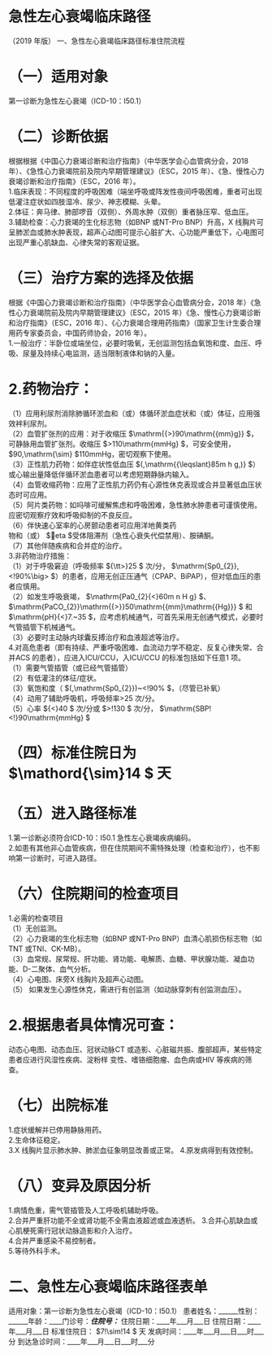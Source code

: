 # 急性左心衰竭临床路径  
（2019 年版） 一、急性左心衰竭临床路径标准住院流程  
# （一）适用对象  
第一诊断为急性左心衰竭（ICD-10：I50.1）  
# （二）诊断依据  
根据根据《中国心力衰竭诊断和治疗指南》（中华医学会心血管病分会，2018 年）、《急性心力衰竭院前及院内早期管理建议》（ESC，2015 年）、《急、慢性心力衰竭诊断和治疗指南》（ESC，2016 年）。  
1.临床表现：不同程度的呼吸困难（端坐呼吸或阵发性夜间呼吸困难，重者可出现低灌注症状如四肢湿冷、尿少、神志模糊、头晕。  
2.体征：奔马律、肺部啰音（双侧）、外周水肿（双侧）重者脉压窄、低血压。  
3.辅助检查：心力衰竭的生化标志物（如BNP 或NT-Pro BNP）升高，X 线胸片可呈肺淤血或肺水肿表现，超声心动图可提示心脏扩大、心功能严重低下，心电图可出现严重心肌缺血、心律失常的客观证据。  
# （三）治疗方案的选择及依据  
根据《中国心力衰竭诊断和治疗指南》（中华医学会心血管病分会，2018 年）《急性心力衰竭院前及院内早期管理建议》（ESC，2015 年）《急、慢性心力衰竭诊断和治疗指南》（ESC，2016 年）、《心力衰竭合理用药指南》（国家卫生计生委合理用药专家委员会，中国药师协会，2016 年）。  
1.一般治疗：半卧位或端坐位，必要时吸氧，无创监测包括血氧饱和度、血压、呼吸、尿量及持续心电监测，适当限制液体和钠的入量。  
# 2.药物治疗：  
（1）应用利尿剂消除肺循环淤血和（或）体循环淤血症状和（或）体征，应用强效袢利尿剂。  
（2）血管扩张剂的应用：对于收缩压 $\mathrm{{>}90\mathrm{{mm}g}} $，可静脉用血管扩张剂。收缩压 $>110\mathrm{mmHg} $，可安全使用， $90\,\mathrm{\sim} $110mmHg，密切观察下使用。  
（3）正性肌力药物：如伴症状性低血压 $(\,\mathrm{{\leqslant}85m h g\,)} $）或心输出量降低伴循环淤血患者可以考虑短期静脉内输入。  
（4）血管收缩药物：应用了正性肌力药仍有心源性休克表现或合并显著低血压状态时可应用。  
（5）阿片类药物：如吗啡可缓解焦虑和呼吸困难，急性肺水肿患者可谨慎使用。应密切观察疗效和呼吸抑制的不良反应。  
（6）伴快速心室率的心房颤动患者可应用洋地黄类药  
物和（或） $eta $受体阻滞剂（急性心衰失代偿禁用）、胺碘酮。  
（7）其他伴随疾病和合并症的治疗。  
3.非药物治疗措施：  
（1）对于呼吸窘迫（呼吸频率 ${\tt>}25 $ 次/分， $\mathrm{Sp0_{2}}\,<\!90\%\big> $）的患者，应用无创正压通气（CPAP、BiPAP），但对低血压的患者应慎用。  
（2）如发生呼吸衰竭， $\mathrm{Pa0_{2}{<}60m n H g} $、 $\mathrm{PaCO_{2}}\mathrm{{>}}50\mathrm{{mm}\mathrm{{Hg}}} $ 和 $\mathrm{pH}{<}7.~35 $，应考虑机械通气，可首先采用无创通气模式，必要时气管插管下机械通气。  
（3）必要时主动脉内球囊反搏治疗和血液超滤等治疗。  
4.对高危患者（即有持续、严重呼吸困难、血流动力学不稳定、反复心律失常、合并ACS 的患者），应进入ICU/CCU，入ICU/CCU 的标准包括如下任意1 项。  
（1）需要气管插管（或已经气管插管）  
（2）有低灌注的体征/症状。  
（3）氧饱和度（ $(\,\mathrm{Sp0_{2}})~<\!90\% $，（尽管已补氧）  
（4）动用了辅助呼吸机，呼吸频率>25 次/分。  
（5）心率 ${<}40 $ 次/分或 $>\!130 $ 次/分， $\mathrm{SBP\!<\!}90\mathrm{mmHg} $  
# （四）标准住院日为 $\mathord{\sim}14 $ 天  
# （五）进入路径标准  
1.第一诊断必须符合ICD-10：I50.1 急性左心衰竭疾病编码。  
2.如患有其他非心血管疾病，但在住院期间不需特殊处理（检查和治疗），也不影响第一诊断时，可进入路径。  
# （六）住院期间的检查项目  
1.必需的检查项目  
（1）无创监测。  
（2）心力衰竭的生化标志物（如BNP 或NT-Pro BNP）血清心肌损伤标志物（如TNT 或TNI、CK-MB）。  
（3）血常规、尿常规、肝功能、肾功能、电解质、血糖、甲状腺功能、凝血功能、D-二聚体、血气分析。  
（4）心电图、床旁X 线胸片及超声心动图。  
（5） 如果发生心源性休克，需进行有创监测（如动脉穿刺有创监测血压）。  
# 2.根据患者具体情况可查：  
动态心电图、动态血压、冠状动脉CT 或造影、心脏磁共振、腹部超声，某些特定患者应进行风湿性疾病、淀粉样 变性、嗜铬细胞瘤、血色病或HIV 等疾病的筛查。  
# （七）出院标准  
1.症状缓解并已停用静脉用药。  
2.生命体征稳定。  
3.X 线胸片显示肺水肿、肺淤血征象明显改善或正常。  4.原发病得到有效控制。  
# （八）变异及原因分析  
1.病情危重，需气管插管及人工呼吸机辅助呼吸。  
2.合并严重肝功能不全或肾功能不全需血液超滤或血液透析。 3.合并心肌缺血或心肌梗死需行冠状动脉造影和介入治疗。  
4.合并严重感染不易控制者。  
5.等待外科手术。  
# 二、急性左心衰竭临床路径表单  
适用对象：第一诊断为急性左心衰竭（ICD-10：I50.1） 患者姓名：______性别：______年龄：____门诊号：_______住院号：_______ 住院日期：____年___月___日   住院日期：____年___月___日   标准住院日： $7\!\sim\!14 $ 天 发病时间：____年___月___日___时___分   到达急诊时间：____年___月___日___时___分  
